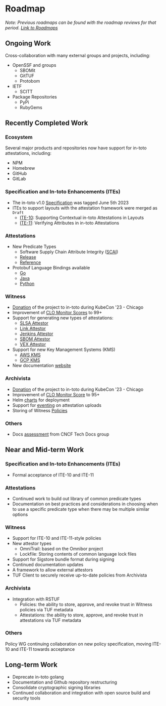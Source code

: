 # Roadmap

_Note: Previous roadmaps can be found with the roadmap reviews for that period.
[Link to Roadmaps](/roadmap-reviews/)_

## Ongoing Work

Cross-collaboration with many external groups and projects, including:

- OpenSSF and  groups
  - SBOMit
  - GitTUF
  - Protobom
- IETF
  - SCITT
- Package Repositories
  - PyPi
  - RubyGems

## Recently Completed Work

### Ecosystem

Several major products and repositories now have support for in-toto attestations, including:

- NPM
- Homebrew
- GitHub
- GitLab

### Specification and In-toto Enhancements (ITEs)

- The in-toto v1.0 [Specification](https://github.com/in-toto/specification/blob/v1.0/in-toto-spec.md) was tagged June 5th 2023
- ITEs to support layouts with the attestation framework were merged as `Draft`
  - [ITE-10](https://github.com/in-toto/ITE/tree/master/ITE/10): Supporting Contextual in-toto Attestations in Layouts
  - [ITE-11](https://github.com/in-toto/ITE/tree/master/ITE/11): Verifying Attributes in in-toto Attestations

### Attestations

- New Predicate Types
  - Software Supply Chain Attribute Integrity ([SCAI](https://github.com/in-toto/attestation/blob/main/spec/predicates/scai.md))
  - [Release](https://github.com/in-toto/attestation/blob/main/spec/predicates/release.md)
  - [Reference](https://github.com/in-toto/attestation/blob/main/spec/predicates/reference.md)
- Protobuf Language Bindings available
  - [Go](https://github.com/in-toto/attestation/tree/main/go)
  - [Java](https://github.com/in-toto/attestation/tree/main/java)
  - [Python](https://github.com/in-toto/attestation/tree/main/python)

### Witness

- [Donation](https://github.com/in-toto/community/issues/17) of the project to in-toto during KubeCon '23 - Chicago
- Improvement of [CLO Monitor Scores](https://clomonitor.io/projects/cncf/in-toto#witness) to 99+
- Support for generating new types of attestations:
  - [SLSA Attestor](https://witness.dev/docs/docs/attestors/slsa)
  - [Link Attestor](https://witness.dev/docs/docs/attestors/link)
  - [Jenkins Attestor](https://github.com/in-toto/go-witness/pull/323)
  - [SBOM Attestor](https://witness.dev/docs/docs/attestors/sbom)
  - [VEX Attestor](https://witness.dev/docs/docs/attestors/vex)
- Support for new Key Management Systems (KMS)
  - [AWS KMS](https://witness.dev/docs/docs/signers/kms#aws)
  - [GCP KMS](https://witness.dev/docs/docs/signers/kms#gcp)
- New documentation [website](https://witness.dev/)

### Archivista

- [Donation](https://github.com/in-toto/community/issues/18) of the project to in-toto during KubeCon '23 - Chicago
- Improvement of [CLO Monitor Score](https://clomonitor.io/projects/cncf/in-toto#archivista) to 95+
- Helm [charts](https://github.com/in-toto/archivista/tree/main/chart) for deployment
- Support for [eventing](https://github.com/in-toto/archivista/pull/377) on attestation uploads
- Storing of Witness [Policies](https://github.com/in-toto/archivista/pull/251)

### Others

- Docs [assessment](https://github.com/cncf/techdocs/blob/main/analyses/0009-in-toto/README.md) from CNCF Tech Docs group

## Near and Mid-term Work

### Specification and In-toto Enhancements (ITEs)

- Formal acceptance of ITE-10 and ITE-11

### Attestations

- Continued work to build out library of common predicate types
- Documentation on best practices and considerations in choosing when to use a specific predicate type when there may be multiple similar options

### Witness

- Support for ITE-10 and ITE-11-style policies
- New attestor types
  - OmniTrail: based on the Omnibor project
  - Lockfile: Storing contents of common language lock files
- Support for Sigstore bundle format during signing
- Continued documentation updates
- A framework to allow external attestors
- TUF Client to securely receive up-to-date policies from Archivista

### Archivista

- Integration with RSTUF
  - Policies: the ability to store, approve, and revoke trust in Witness policies via TUF metadata
  - Attestations: the ability to store, approve, and revoke trust in attestations via TUF metadata

### Others

Policy WG continuing collaboration on new policy specification, moving ITE-10 and ITE-11 towards acceptance

## Long-term Work

- Deprecate in-toto golang
- Documentation and Github repository restructuring
- Consolidate cryptographic signing libraries
- Continued collaboration and integration with open source build and security tools
